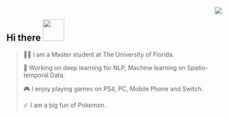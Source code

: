 <img align="right" src="https://github-readme-stats.vercel.app/api?username=danielqingz&?count_private=true&show_icons=true&theme=vue" />

<!-- <img align="right" src="https://github-readme-stats.vercel.app/api/top-langs/?username=danielqingz&show_icons=true&theme=vue" /> -->

<h2> Hi there <img src="https://media.giphy.com/media/mGcNjsfWAjY5AEZNw6/giphy.gif" width="50"></h2>


> <p align='left'>🙋‍♂️ I am a Master student at The University of Florida. </p>
> 
> <p align='left'>🔭 Working on deep learning for NLP, Machine learning on Spatio-temporal Data.</p>
> 
> <p align='left'>🎮 I enjoy playing games on PS4, PC, Mobile Phone and Switch. </p>
> 
> <p align='left'>☄️ I am a big fun of Pokemon. </p>

